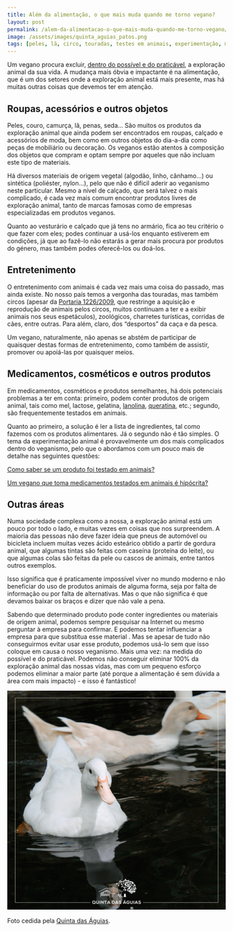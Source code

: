 ```yaml
---
title: Além da alimentação, o que mais muda quando me torno vegano?
layout: post
permalink: /alem-da-alimentacao-o-que-mais-muda-quando-me-torno-vegano/
image: /assets/images/quinta_aguias_patos.png
tags: [peles, lã, circo, touradas, testes em animais, experimentação, medicamentos]
---
```

Um vegano procura excluir, [dentro do possível e do praticável](/o-que-e-o-veganismo/), a exploração animal da sua vida. A mudança mais óbvia e impactante é na alimentação, que é um dos setores onde a exploração animal está mais presente, mas há muitas outras coisas que devemos ter em atenção.

## Roupas, acessórios e outros objetos

Peles, couro, camurça, lã, penas, seda&#8230; São muitos os produtos da exploração animal que ainda podem ser encontrados em roupas, calçado e acessórios de moda, bem como em outros objetos do dia-a-dia como peças de mobiliário ou decoração. Os veganos estão atentos à composição dos objetos que compram e optam sempre por aqueles que não incluam este tipo de materiais.

Há diversos materiais de origem vegetal (algodão, linho, cânhamo&#8230;) ou sintética (poliéster, nylon&#8230;), pelo que não é difícil aderir ao veganismo neste particular. Mesmo a nível de calçado, que será talvez o mais complicado, é cada vez mais comum encontrar produtos livres de exploração animal, tanto de marcas famosas como de empresas especializadas em produtos veganos.

Quanto ao vesturário e calçado que já tens no armário, fica ao teu critério o que fazer com eles; podes continuar a usá-los enquanto estiverem em condições, já que ao fazê-lo não estarás a gerar mais procura por produtos do género, mas também podes oferecê-los ou doá-los.

## Entretenimento

O entretenimento com animais é cada vez mais uma coisa do passado, mas ainda existe. No nosso país temos a vergonha das touradas, mas também circos (apesar da [Portaria 1226/2009](https://dre.pt/pesquisa/-/search/491691/details/maximized), que restringe a aquisição e reprodução de animais pelos circos, muitos continuam a ter e a exibir animais nos seus espetáculos), zoológicos, charretes turísticas, corridas de cães, entre outras. Para além, claro, dos &#8220;desportos&#8221; da caça e da pesca.

Um vegano, naturalmente, não apenas se abstém de participar de quaisquer destas formas de entretenimento, como também de assistir, promover ou apoiá-las por quaisquer meios.

## Medicamentos, cosméticos e outros produtos

Em medicamentos, cosméticos e produtos semelhantes, há dois potenciais problemas a ter em conta: primeiro, podem conter produtos de origem animal, tais como mel, lactose, gelatina, [lanolina](https://pt.wikipedia.org/wiki/Lanolina), [queratina](https://pt.wikipedia.org/wiki/Queratina), etc.; segundo, são frequentemente testados em animais.

Quanto ao primeiro, a solução é ler a lista de ingredientes, tal como fazemos com os produtos alimentares. Já o segundo não é tão simples. O tema da experimentação animal é provavelmente um dos mais complicados dentro do veganismo, pelo que o abordamos com um pouco mais de detalhe nas seguintes questões:


<p class="question-list">
  <a href="/como-saber-se-um-produto-foi-testado-em-animais/">Como saber se um produto foi testado em animais?</a>
</p>
<p class="question-list">
  <a href="/um-vegano-que-toma-medicamentos-testados-em-animais-e-hipocrita/">Um vegano que toma medicamentos testados em animais é hipócrita?</a>
</p>

## Outras áreas

Numa sociedade complexa como a nossa, a exploração animal está um pouco por todo o lado, e muitas vezes em coisas que nos surpreendem. A maioria das pessoas não deve fazer ideia que pneus de automóvel ou bicicleta incluem muitas vezes ácido esteárico obtido a partir de gordura animal, que algumas tintas são feitas com caseína (proteína do leite), ou que algumas colas são feitas da pele ou cascos de animais, entre tantos outros exemplos.

Isso significa que é praticamente impossível viver no mundo moderno e não beneficiar do uso de produtos animais de alguma forma, seja por falta de informação ou por falta de alternativas. Mas o que não significa é que devamos baixar os braços e dizer que não vale a pena.

Sabendo que determinado produto pode conter ingredientes ou materiais de origem animal, podemos sempre pesquisar na Internet ou mesmo perguntar à empresa para confirmar. E podemos tentar influenciar a empresa para que substitua esse material . Mas se apesar de tudo não conseguirmos evitar usar esse produto, podemos usá-lo sem que isso coloque em causa o nosso veganismo. Mais uma vez: na medida do possível e do praticável. Podemos não conseguir eliminar 100% da exploração animal das nossas vidas, mas com um pequeno esforço podemos eliminar a maior parte (até porque a alimentação é sem dúvida a área com mais impacto) - e isso é fantástico!

![[Foto de patos na Quinta das Águias]](/assets/images/quinta_aguias_patos.png "Patos na Quinta das Águias")

<div class="img-caption">Foto cedida pela <a href="https://www.facebook.com/associacaoquintadasaguias/photos/2501929696566120">Quinta das Águias</a>.</div>
